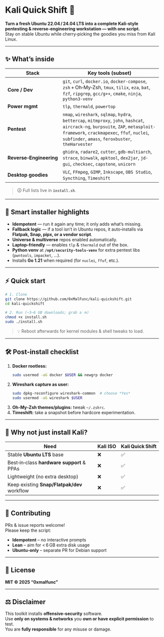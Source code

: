 
# Kali Quick Shift 🚀

**Turn a fresh Ubuntu 22.04 / 24.04 LTS into a complete Kali‑style pentesting & reverse‑engineering workstation — with one script.**  
Stay on stable Ubuntu while cherry‑picking the goodies you miss from Kali Linux.

---

## ✨ What’s inside

| Stack | Key tools (subset) |
|-------|--------------------|
| **Core / Dev** | `git`, `curl`, `docker.io`, `docker-compose`, `zsh` + Oh‑My‑Zsh, `tmux`, `tilix`, `eza`, `bat`, `fzf`, `ripgrep`, `gcc/g++`, `cmake`, `ninja`, `python3-venv` |
| **Power mgmt** | `tlp`, `thermald`, `powertop` |
| **Pentest** | `nmap`, `wireshark`, `sqlmap`, `hydra`, `bettercap`, `mitmproxy`, `john`, `hashcat`, `aircrack-ng`, `burpsuite`, `ZAP`, `metasploit-framework`, `crackmapexec`, `ffuf`, `nuclei`, `subfinder`, `amass`, `feroxbuster`, `theHarvester` |
| **Reverse‑Engineering** | `ghidra`, `radare2`, `cutter`, `gdb-multiarch`, `strace`, `binwalk`, `apktool`, `dex2jar`, `jd-gui`, `checksec`, `capstone`, `unicorn` |
| **Desktop goodies** | `VLC`, `FFmpeg`, `GIMP`, `Inkscape`, `OBS Studio`, `Syncthing`, `Timeshift` |

> 🛈 Full lists live in **`install.sh`**.

---

## 🔧 Smart installer highlights

* **Idempotent** — run it again any time; it only adds what’s missing.  
* **Fallback logic** — if a tool isn’t in Ubuntu repos, it auto‑installs via **Flatpak, Snap, pipx, or a vendor script**.  
* **Universe & multiverse** repos enabled automatically.  
* **Laptop‑friendly** — enables `tlp` & `thermald` out of the box.  
* **Python venv** at **`/opt/security-tools-venv`** for extra pentest libs (`pwntools`, `impacket`, …).  
* Installs **Go 1.21** when required (for `nuclei`, `ffuf`, etc.).

---

## ⚡ Quick start

```bash
# 1. Clone
git clone https://github.com/0xMalFunc/kali-quickshift.git
cd kali-quickshift

# 2. Run (~3–6 GB downloads; grab a ☕)
chmod +x install.sh
sudo ./install.sh
```

> 💡 Reboot afterwards for kernel modules & shell tweaks to load.

---

## 🛠 Post‑install checklist

1. **Docker rootless:**  
   ```bash
   sudo usermod -aG docker $USER && newgrp docker
   ```
2. **Wireshark capture as user:**  
   ```bash
   sudo dpkg-reconfigure wireshark-common  # choose *Yes*
   sudo usermod -aG wireshark $USER
   ```
3. **Oh‑My‑Zsh themes/plugins:** tweak `~/.zshrc`.
4. **Timeshift:** take a snapshot before hardcore experimentation.

---

## 🤔 Why not just install Kali?

| Need | Kali ISO | **Kali Quick Shift** |
|------|----------|----------------------|
| Stable **Ubuntu LTS** base | ❌ | ✅ |
| Best‑in‑class **hardware support** & PPAs | ❌ | ✅ |
| Lightweight (no extra desktop) | ❌ | ✅ |
| Keep existing **Snap/Flatpak/dev** workflow | ❌ | ✅ |

---

## 👐 Contributing

PRs & issue reports welcome!  
Please keep the script:

* **Idempotent** – no interactive prompts  
* **Lean** – aim for < 6 GB extra disk usage  
* **Ubuntu‑only** – separate PR for Debian support

---

## 📝 License

**MIT © 2025 “0xmalfunc”**

---

## ⚖️ Disclaimer

This toolkit installs **offensive‑security** software.  
Use **only on systems & networks** you **own or have explicit permission** to test.  
You are **fully responsible** for any misuse or damage.
